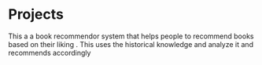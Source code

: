 # Projects
This a a book recommendor system that helps people to recommend books based on their liking . This uses the historical knowledge and analyze it and recommends accordingly
